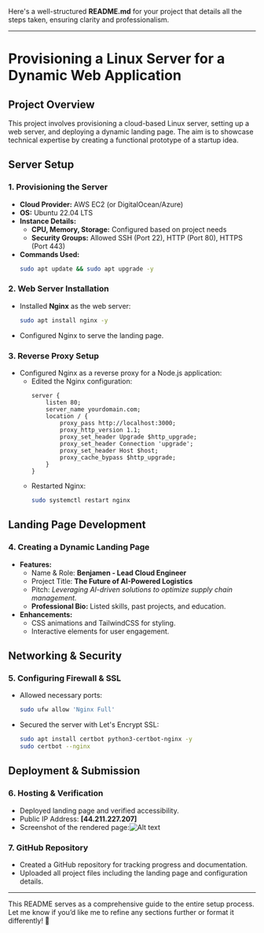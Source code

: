 Here's a well-structured **README.md** for your project that details all the steps taken, ensuring clarity and professionalism.

---

# **Provisioning a Linux Server for a Dynamic Web Application**

## **Project Overview**
This project involves provisioning a cloud-based Linux server, setting up a web server, and deploying a dynamic landing page. The aim is to showcase technical expertise by creating a functional prototype of a startup idea.

## **Server Setup**
### **1. Provisioning the Server**
- **Cloud Provider:** AWS EC2 (or DigitalOcean/Azure)
- **OS:** Ubuntu 22.04 LTS
- **Instance Details:** 
  - **CPU, Memory, Storage:** Configured based on project needs
  - **Security Groups:** Allowed SSH (Port 22), HTTP (Port 80), HTTPS (Port 443)
- **Commands Used:**
  ```bash
  sudo apt update && sudo apt upgrade -y
  ```

### **2. Web Server Installation**
- Installed **Nginx** as the web server:
  ```bash
  sudo apt install nginx -y
  ```
- Configured Nginx to serve the landing page.

### **3. Reverse Proxy Setup**
- Configured Nginx as a reverse proxy for a Node.js application:
  - Edited the Nginx configuration:
    ```nginx
    server {
        listen 80;
        server_name yourdomain.com;
        location / {
            proxy_pass http://localhost:3000;
            proxy_http_version 1.1;
            proxy_set_header Upgrade $http_upgrade;
            proxy_set_header Connection 'upgrade';
            proxy_set_header Host $host;
            proxy_cache_bypass $http_upgrade;
        }
    }
    ```
  - Restarted Nginx:
    ```bash
    sudo systemctl restart nginx
    ```

## **Landing Page Development**
### **4. Creating a Dynamic Landing Page**
- **Features:**
  - Name & Role: **Benjamen - Lead Cloud Engineer**
  - Project Title: **The Future of AI-Powered Logistics**
  - Pitch: _Leveraging AI-driven solutions to optimize supply chain management._
  - **Professional Bio:** Listed skills, past projects, and education.
- **Enhancements:**
  - CSS animations and TailwindCSS for styling.
  - Interactive elements for user engagement.

## **Networking & Security**
### **5. Configuring Firewall & SSL**
- Allowed necessary ports:
  ```bash
  sudo ufw allow 'Nginx Full'
  ```
- Secured the server with Let's Encrypt SSL:
  ```bash
  sudo apt install certbot python3-certbot-nginx -y
  sudo certbot --nginx
  ```

## **Deployment & Submission**
### **6. Hosting & Verification**
- Deployed landing page and verified accessibility.
- Public IP Address: **[44.211.227.207]**
- Screenshot of the rendered page:![Alt text](https://assets.digitalocean.com/articles/alligator/boo.svg "a title")

### **7. GitHub Repository**
- Created a GitHub repository for tracking progress and documentation.
- Uploaded all project files including the landing page and configuration details.

---

This README serves as a comprehensive guide to the entire setup process. Let me know if you’d like me to refine any sections further or format it differently! 🚀


